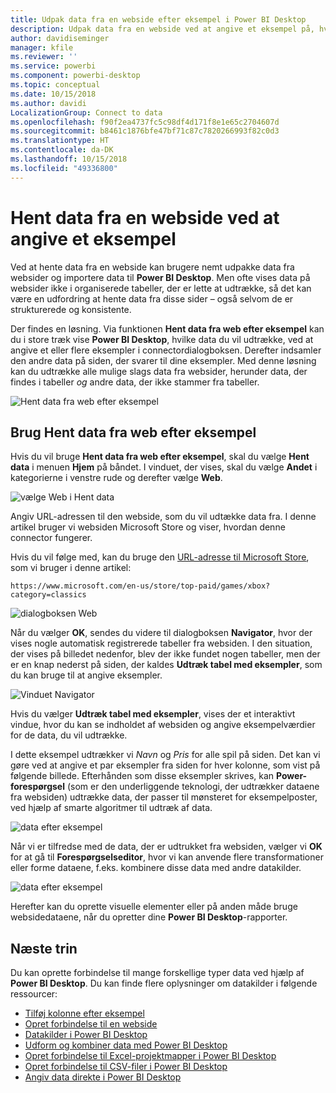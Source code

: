 ```yaml
---
title: Udpak data fra en webside efter eksempel i Power BI Desktop
description: Udpak data fra en webside ved at angive et eksempel på, hvad du ønsker at hente
author: davidiseminger
manager: kfile
ms.reviewer: ''
ms.service: powerbi
ms.component: powerbi-desktop
ms.topic: conceptual
ms.date: 10/15/2018
ms.author: davidi
LocalizationGroup: Connect to data
ms.openlocfilehash: f90f2ea4737fc5c98df4d171f8e1e65c2704607d
ms.sourcegitcommit: b8461c1876bfe47bf71c87c7820266993f82c0d3
ms.translationtype: HT
ms.contentlocale: da-DK
ms.lasthandoff: 10/15/2018
ms.locfileid: "49336800"
---
```

# <a name="get-data-from-a-web-page-by-providing-an-example"></a>Hent data fra en webside ved at angive et eksempel

Ved at hente data fra en webside kan brugere nemt udpakke data fra websider og importere data til **Power BI Desktop**. Men ofte vises data på websider ikke i organiserede tabeller, der er lette at udtrække, så det kan være en udfordring at hente data fra disse sider – også selvom de er strukturerede og konsistente. 

Der findes en løsning. Via funktionen **Hent data fra web efter eksempel** kan du i store træk vise **Power BI Desktop**, hvilke data du vil udtrække, ved at angive et eller flere eksempler i connectordialogboksen. Derefter indsamler den andre data på siden, der svarer til dine eksempler. Med denne løsning kan du udtrække alle mulige slags data fra websider, herunder data, der findes i tabeller *og* andre data, der ikke stammer fra tabeller. 

![Hent data fra web efter eksempel](media/desktop-connect-to-web-by-example/web-by-example_01.png)



## <a name="using-get-data-from-web-by-example"></a>Brug Hent data fra web efter eksempel

Hvis du vil bruge **Hent data fra web efter eksempel**, skal du vælge **Hent data** i menuen **Hjem** på båndet. I vinduet, der vises, skal du vælge **Andet** i kategorierne i venstre rude og derefter vælge **Web**.

![vælge Web i Hent data](media/desktop-connect-to-web-by-example/web-by-example_03.png)

Angiv URL-adressen til den webside, som du vil udtække data fra. I denne artikel bruger vi websiden Microsoft Store og viser, hvordan denne connector fungerer. 

Hvis du vil følge med, kan du bruge den [URL-adresse til Microsoft Store](https://www.microsoft.com/en-us/store/top-paid/games/xbox?category=classics), som vi bruger i denne artikel:

    https://www.microsoft.com/en-us/store/top-paid/games/xbox?category=classics

![dialogboksen Web](media/desktop-connect-to-web-by-example/web-by-example_04.png)

Når du vælger **OK**, sendes du videre til dialogboksen **Navigator**, hvor der vises nogle automatisk registrerede tabeller fra websiden. I den situation, der vises på billedet nedenfor, blev der ikke fundet nogen tabeller, men der er en knap nederst på siden, der kaldes **Udtræk tabel med eksempler**, som du kan bruge til at angive eksempler.


![Vinduet Navigator](media/desktop-connect-to-web-by-example/web-by-example_05.png)

Hvis du vælger **Udtræk tabel med eksempler**, vises der et interaktivt vindue, hvor du kan se indholdet af websiden og angive eksempelværdier for de data, du vil udtrække. 

I dette eksempel udtrækker vi *Navn* og *Pris* for alle spil på siden. Det kan vi gøre ved at angive et par eksempler fra siden for hver kolonne, som vist på følgende billede. Efterhånden som disse eksempler skrives, kan **Power-forespørgsel** (som er den underliggende teknologi, der udtrækker dataene fra websiden) udtrække data, der passer til mønsteret for eksempelposter, ved hjælp af smarte algoritmer til udtræk af data.

![data efter eksempel](media/desktop-connect-to-web-by-example/web-by-example_06.png)

Når vi er tilfredse med de data, der er udtrukket fra websiden, vælger vi **OK** for at gå til **Forespørgselseditor**, hvor vi kan anvende flere transformationer eller forme dataene, f.eks. kombinere disse data med andre datakilder.

![data efter eksempel](media/desktop-connect-to-web-by-example/web-by-example_07.png)

Herefter kan du oprette visuelle elementer eller på anden måde bruge websidedataene, når du opretter dine **Power BI Desktop**-rapporter.


## <a name="next-steps"></a>Næste trin
Du kan oprette forbindelse til mange forskellige typer data ved hjælp af **Power BI Desktop**. Du kan finde flere oplysninger om datakilder i følgende ressourcer:

* [Tilføj kolonne efter eksempel](desktop-add-column-from-example.md)
* [Opret forbindelse til en webside](desktop-connect-to-web.md)
* [Datakilder i Power BI Desktop](desktop-data-sources.md)
* [Udform og kombiner data med Power BI Desktop](desktop-shape-and-combine-data.md)
* [Opret forbindelse til Excel-projektmapper i Power BI Desktop](desktop-connect-excel.md)   
* [Opret forbindelse til CSV-filer i Power BI Desktop](desktop-connect-csv.md)   
* [Angiv data direkte i Power BI Desktop](desktop-enter-data-directly-into-desktop.md)   

